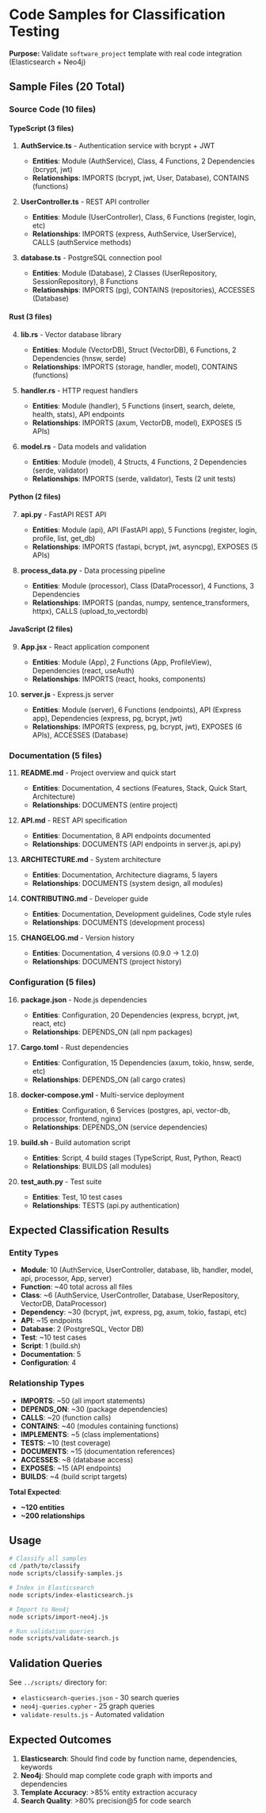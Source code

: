 # Code Samples for Classification Testing

**Purpose:** Validate `software_project` template with real code integration (Elasticsearch + Neo4j)

## Sample Files (20 Total)

### Source Code (10 files)

#### TypeScript (3 files)
1. **AuthService.ts** - Authentication service with bcrypt + JWT
   - **Entities**: Module (AuthService), Class, 4 Functions, 2 Dependencies (bcrypt, jwt)
   - **Relationships**: IMPORTS (bcrypt, jwt, User, Database), CONTAINS (functions)

2. **UserController.ts** - REST API controller
   - **Entities**: Module (UserController), Class, 6 Functions (register, login, etc)
   - **Relationships**: IMPORTS (express, AuthService, UserService), CALLS (authService methods)

3. **database.ts** - PostgreSQL connection pool
   - **Entities**: Module (Database), 2 Classes (UserRepository, SessionRepository), 8 Functions
   - **Relationships**: IMPORTS (pg), CONTAINS (repositories), ACCESSES (Database)

#### Rust (3 files)
4. **lib.rs** - Vector database library
   - **Entities**: Module (VectorDB), Struct (VectorDB), 6 Functions, 2 Dependencies (hnsw, serde)
   - **Relationships**: IMPORTS (storage, handler, model), CONTAINS (functions)

5. **handler.rs** - HTTP request handlers
   - **Entities**: Module (handler), 5 Functions (insert, search, delete, health, stats), API endpoints
   - **Relationships**: IMPORTS (axum, VectorDB, model), EXPOSES (5 APIs)

6. **model.rs** - Data models and validation
   - **Entities**: Module (model), 4 Structs, 4 Functions, 2 Dependencies (serde, validator)
   - **Relationships**: IMPORTS (serde, validator), Tests (2 unit tests)

#### Python (2 files)
7. **api.py** - FastAPI REST API
   - **Entities**: Module (api), API (FastAPI app), 5 Functions (register, login, profile, list, get_db)
   - **Relationships**: IMPORTS (fastapi, bcrypt, jwt, asyncpg), EXPOSES (5 APIs)

8. **process_data.py** - Data processing pipeline
   - **Entities**: Module (processor), Class (DataProcessor), 4 Functions, 3 Dependencies
   - **Relationships**: IMPORTS (pandas, numpy, sentence_transformers, httpx), CALLS (upload_to_vectordb)

#### JavaScript (2 files)
9. **App.jsx** - React application component
   - **Entities**: Module (App), 2 Functions (App, ProfileView), Dependencies (react, useAuth)
   - **Relationships**: IMPORTS (react, hooks, components)

10. **server.js** - Express.js server
    - **Entities**: Module (server), 6 Functions (endpoints), API (Express app), Dependencies (express, pg, bcrypt, jwt)
    - **Relationships**: IMPORTS (express, pg, bcrypt, jwt), EXPOSES (6 APIs), ACCESSES (Database)

### Documentation (5 files)

11. **README.md** - Project overview and quick start
    - **Entities**: Documentation, 4 sections (Features, Stack, Quick Start, Architecture)
    - **Relationships**: DOCUMENTS (entire project)

12. **API.md** - REST API specification
    - **Entities**: Documentation, 8 API endpoints documented
    - **Relationships**: DOCUMENTS (API endpoints in server.js, api.py)

13. **ARCHITECTURE.md** - System architecture
    - **Entities**: Documentation, Architecture diagrams, 5 layers
    - **Relationships**: DOCUMENTS (system design, all modules)

14. **CONTRIBUTING.md** - Developer guide
    - **Entities**: Documentation, Development guidelines, Code style rules
    - **Relationships**: DOCUMENTS (development process)

15. **CHANGELOG.md** - Version history
    - **Entities**: Documentation, 4 versions (0.9.0 → 1.2.0)
    - **Relationships**: DOCUMENTS (project history)

### Configuration (5 files)

16. **package.json** - Node.js dependencies
    - **Entities**: Configuration, 20 Dependencies (express, bcrypt, jwt, react, etc)
    - **Relationships**: DEPENDS_ON (all npm packages)

17. **Cargo.toml** - Rust dependencies
    - **Entities**: Configuration, 15 Dependencies (axum, tokio, hnsw, serde, etc)
    - **Relationships**: DEPENDS_ON (all cargo crates)

18. **docker-compose.yml** - Multi-service deployment
    - **Entities**: Configuration, 6 Services (postgres, api, vector-db, processor, frontend, nginx)
    - **Relationships**: DEPENDS_ON (service dependencies)

19. **build.sh** - Build automation script
    - **Entities**: Script, 4 build stages (TypeScript, Rust, Python, React)
    - **Relationships**: BUILDS (all modules)

20. **test_auth.py** - Test suite
    - **Entities**: Test, 10 test cases
    - **Relationships**: TESTS (api.py authentication)

## Expected Classification Results

### Entity Types
- **Module**: 10 (AuthService, UserController, database, lib, handler, model, api, processor, App, server)
- **Function**: ~40 total across all files
- **Class**: ~6 (AuthService, UserController, Database, UserRepository, VectorDB, DataProcessor)
- **Dependency**: ~30 (bcrypt, jwt, express, pg, axum, tokio, fastapi, etc)
- **API**: ~15 endpoints
- **Database**: 2 (PostgreSQL, Vector DB)
- **Test**: ~10 test cases
- **Script**: 1 (build.sh)
- **Documentation**: 5
- **Configuration**: 4

### Relationship Types
- **IMPORTS**: ~50 (all import statements)
- **DEPENDS_ON**: ~30 (package dependencies)
- **CALLS**: ~20 (function calls)
- **CONTAINS**: ~40 (modules containing functions)
- **IMPLEMENTS**: ~5 (class implementations)
- **TESTS**: ~10 (test coverage)
- **DOCUMENTS**: ~15 (documentation references)
- **ACCESSES**: ~8 (database access)
- **EXPOSES**: ~15 (API endpoints)
- **BUILDS**: ~4 (build script targets)

**Total Expected**:
- **~120 entities**
- **~200 relationships**

## Usage

```bash
# Classify all samples
cd /path/to/classify
node scripts/classify-samples.js

# Index in Elasticsearch
node scripts/index-elasticsearch.js

# Import to Neo4j
node scripts/import-neo4j.js

# Run validation queries
node scripts/validate-search.js
```

## Validation Queries

See `../scripts/` directory for:
- `elasticsearch-queries.json` - 30 search queries
- `neo4j-queries.cypher` - 25 graph queries
- `validate-results.js` - Automated validation

## Expected Outcomes

1. **Elasticsearch**: Should find code by function name, dependencies, keywords
2. **Neo4j**: Should map complete code graph with imports and dependencies
3. **Template Accuracy**: >85% entity extraction accuracy
4. **Search Quality**: >80% precision@5 for code search

